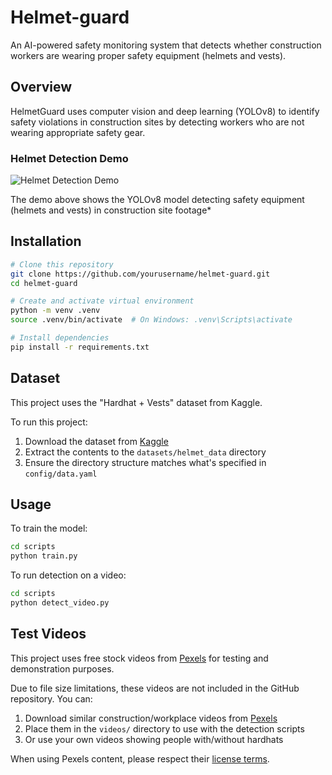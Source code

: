 # Helmet-guard

An AI-powered safety monitoring system that detects whether construction workers are wearing proper safety equipment (helmets and vests).

## Overview

HelmetGuard uses computer vision and deep learning (YOLOv8) to identify safety violations in construction sites by detecting workers who are not wearing appropriate safety gear.

### Helmet Detection Demo

![Helmet Detection Demo](helmet_detection_video1/test_video_gif.gif)

The demo above shows the YOLOv8 model detecting safety equipment (helmets and vests) in construction site footage*

## Installation

```bash
# Clone this repository
git clone https://github.com/yourusername/helmet-guard.git
cd helmet-guard

# Create and activate virtual environment
python -m venv .venv
source .venv/bin/activate  # On Windows: .venv\Scripts\activate

# Install dependencies
pip install -r requirements.txt
```

## Dataset

This project uses the "Hardhat + Vests" dataset from Kaggle.

To run this project:

1. Download the dataset from [Kaggle](https://www.kaggle.com/datasets/muhammetzahitaydn/hardhat-vest-dataset-v3?resource=download)
2. Extract the contents to the `datasets/helmet_data` directory
3. Ensure the directory structure matches what's specified in `config/data.yaml`

## Usage

To train the model:

```bash
cd scripts
python train.py
```

To run detection on a video:

```bash
cd scripts
python detect_video.py
```

## Test Videos

This project uses free stock videos from [Pexels](https://www.pexels.com/) for testing and demonstration purposes.

Due to file size limitations, these videos are not included in the GitHub repository. You can:

1. Download similar construction/workplace videos from [Pexels](https://www.pexels.com/search/videos/construction%20workers/)
2. Place them in the `videos/` directory to use with the detection scripts
3. Or use your own videos showing people with/without hardhats

When using Pexels content, please respect their [license terms](https://www.pexels.com/license/).
